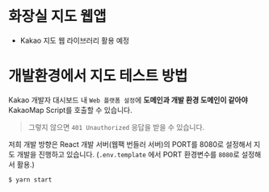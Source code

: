 # 화장실 지도 웹앱

- Kakao 지도 웹 라이브러리 활용 예정

# 개발환경에서 지도 테스트 방법

Kakao 개발자 대시보드 내 `Web 플랫폼 설정`에 **도메인과 개발 환경 도메인이 같아야** KakaoMap Script를 호출할 수 있습니다.

> 그렇지 않으면 `401 Unauthorized` 응답을 받을 수 있습니다.

저희 개발 방향은 React 개발 서버(웹팩 번들러 서버)의 PORT를 8080로 설정해서 지도 개발을 진행하고 있습니다.
(`.env.template` 에서 PORT 환경변수를 `8080`로 설정해서 활용.)

```bash
$ yarn start
```

